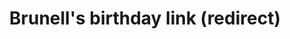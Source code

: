 ---
layout: external
title: Brunell's birthday link (redirect)
external_url: http://www.youtube.com/watch?v=qqXi8WmQ_WM
---